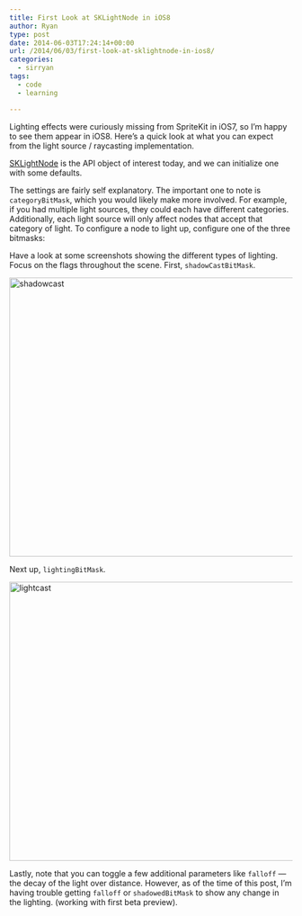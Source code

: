```yaml
---
title: First Look at SKLightNode in iOS8
author: Ryan
type: post
date: 2014-06-03T17:24:14+00:00
url: /2014/06/03/first-look-at-sklightnode-in-ios8/
categories:
  - sirryan
tags:
  - code
  - learning

---
```

Lighting effects were curiously missing from SpriteKit in iOS7, so I&#8217;m happy to see them appear in iOS8. Here&#8217;s a quick look at what you can expect from the light source / raycasting implementation.
<!--more-->

[SKLightNode][1] is the API object of interest today, and we can initialize one with some defaults.



The settings are fairly self explanatory. The important one to note is `categoryBitMask`, which you would likely make more involved. For example, if you had multiple light sources, they could each have different categories. Additionally, each light source will only affect nodes that accept that category of light. To configure a node to light up, configure one of the three bitmasks:



Have a look at some screenshots showing the different types of lighting. Focus on the flags throughout the scene. First, `shadowCastBitMask`.

<img class="alignnone size-large wp-image-607" src="http://battleofbrothers.com/wp-content/uploads/2014/06/shadowcast-1024x813.png" alt="shadowcast" width="625" height="496" />

Next up, `lightingBitMask`.

<img class="alignnone size-large wp-image-608" src="http://battleofbrothers.com/wp-content/uploads/2014/06/lightcast-1024x813.png" alt="lightcast" width="625" height="496" />

Lastly, note that you can toggle a few additional parameters like `falloff` &#8212; the decay of the light over distance. However, as of the time of this post, I&#8217;m having trouble getting `falloff` or `shadowedBitMask` to show any change in the lighting. (working with first beta preview).

 [1]: https://developer.apple.com/library/prerelease/ios/documentation/SpriteKit/Reference/SKLightNode_Ref/index.html#//apple_ref/occ/instp/SKLightNode/